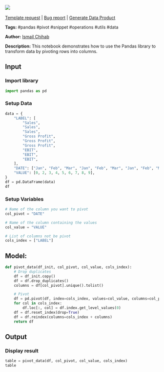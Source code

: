 <a href="https://app.naas.ai/user-redirect/naas/downloader?url=https://raw.githubusercontent.com/jupyter-naas/awesome-notebooks/master/Pandas/Pandas_Pivot_rows_to_columns.ipynb" target="_parent"><img src="https://naasai-public.s3.eu-west-3.amazonaws.com/Open_in_Naas_Lab.svg"/></a><br><br><a href="https://github.com/jupyter-naas/awesome-notebooks/issues/new?assignees=&labels=&template=template-request.md&title=Tool+-+Action+of+the+notebook+">Template request</a> | <a href="https://github.com/jupyter-naas/awesome-notebooks/issues/new?assignees=&labels=bug&template=bug_report.md&title=Pandas+-+Pivot+rows+to+columns:+Error+short+description">Bug report</a> | <a href="https://app.naas.ai/user-redirect/naas/downloader?url=https://raw.githubusercontent.com/jupyter-naas/awesome-notebooks/master/Naas/Naas_Start_data_product.ipynb" target="_parent">Generate Data Product</a>

**Tags:** #pandas #pivot #snippet #operations #utils #data

**Author:** [Ismail Chihab](https://www.linkedin.com/in/ismail-chihab-4b0a04202/)

**Description:** This notebook demonstrates how to use the Pandas library to transform data by pivoting rows into columns.

## Input

### Import library


```python
import pandas as pd
```

### Setup Data


```python
data = {
    "LABEL": [
        "Sales",
        "Sales",
        "Sales",
        "Gross Profit",
        "Gross Profit",
        "Gross Profit",
        "EBIT",
        "EBIT",
        "EBIT",
    ],
    "DATE": ["Jan", "Feb", "Mar", "Jan", "Feb", "Mar", "Jan", "Feb", "Mar"],
    "VALUE": [0, 2, 3, 4, 5, 6, 7, 8, 9],
}
df = pd.DataFrame(data)
df
```

### Setup Variables


```python
# Name of the column you want to pivot
col_pivot = "DATE"

# Name of the column containing the values
col_value = "VALUE"

# List of columns not be pivot
cols_index = ["LABEL"]
```

## Model:


```python
def pivot_data(df_init, col_pivot, col_value, cols_index):
    # Drop duplicates
    df = df_init.copy()
    df = df.drop_duplicates()
    columns = df[col_pivot].unique().tolist()

    # Pivot
    df = pd.pivot(df, index=cols_index, values=col_value, columns=col_pivot)
    for col in cols_index:
        df.loc[:, col] = df.index.get_level_values(0)
    df = df.reset_index(drop=True)
    df = df.reindex(columns=cols_index + columns)
    return df
```

## Output

### Display result


```python
table = pivot_data(df, col_pivot, col_value, cols_index)
table
```

